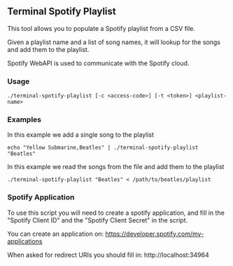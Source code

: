 ## Terminal Spotify Playlist
This tool allows you to populate a Spotify playlist from a CSV file.

Given a playlist name and a list of song names, it will lookup for the songs
and add them to the playlist.

Spotify WebAPI is used to communicate with the Spotify cloud.

### Usage
```
./terminal-spotify-playlist [-c <access-code>] [-t <token>] <playlist-name>
```

### Examples
In this example we add a single song to the playlist
```
echo "Yellow Submarine,Beatles" | ./terminal-spotify-playlist "Beatles"
```

In this example we read the songs from the file and add them to the playlist
```
./terminal-spotify-playlist "Beatles" < /path/to/beatles/playlist
```

### Spotify Application
To use this script you will need to create a spotify application, and
fill in the "Spotify Client ID" and the "Spotify Client Secret" in the script.

You can create an application on: https://developer.spotify.com/my-applications

When asked for redirect URIs you should fill in: http://localhost:34964
